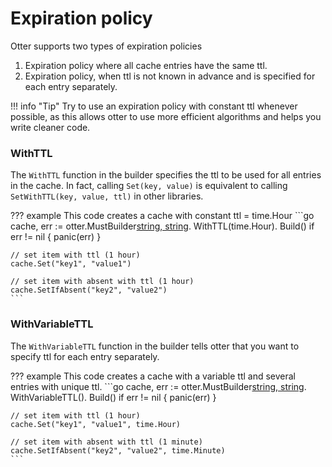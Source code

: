 # Expiration policy

Otter supports two types of expiration policies

1. Expiration policy where all cache entries have the same ttl.
2. Expiration policy, when ttl is not known in advance and is specified for each entry separately.

!!! info "Tip"
    Try to use an expiration policy with constant ttl whenever possible,
    as this allows otter to use more efficient algorithms and helps you write cleaner code.

### WithTTL

The `WithTTL` function in the builder specifies the ttl to be used for all entries in the cache. In fact, calling `Set(key, value)` is equivalent to calling `SetWithTTL(key, value, ttl)` in other libraries.

??? example
    This code creates a cache with constant ttl = time.Hour
    ```go
    cache, err := otter.MustBuilder[string, string](10_000).
        WithTTL(time.Hour).
        Build()
    if err != nil {
        panic(err)
    }
    
    // set item with ttl (1 hour) 
    cache.Set("key1", "value1")

    // set item with absent with ttl (1 hour)
    cache.SetIfAbsent("key2", "value2")
    ```

### WithVariableTTL

The `WithVariableTTL` function in the builder tells otter that you want to specify ttl for each entry separately.

??? example
    This code creates a cache with a variable ttl and several entries with unique ttl.
    ```go
    cache, err := otter.MustBuilder[string, string](10_000).
        WithVariableTTL().
        Build()
    if err != nil {
        panic(err)
    }

    // set item with ttl (1 hour) 
    cache.Set("key1", "value1", time.Hour)

    // set item with absent with ttl (1 minute)
    cache.SetIfAbsent("key2", "value2", time.Minute)
    ```
